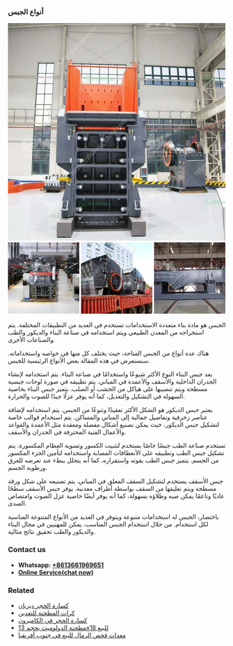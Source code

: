 <h3>أنواع الجبس</h3><img src='1701746508.jpg' alt=''><p>الجبس هو مادة بناء متعددة الاستخدامات تستخدم في العديد من التطبيقات المختلفة. يتم استخراجه من المعدن الطبيعي ويتم استخدامه في صناعة البناء والديكور والطب والصناعات الأخرى.</p><p>هناك عدة أنواع من الجبس المتاحة، حيث يختلف كل منها في خواصه واستخداماته. سنستعرض في هذه المقالة بعض الأنواع الرئيسية للجبس.</p><p>يعد جبس البناء النوع الأكثر شيوعًا واستخدامًا في صناعة البناء. يتم استخدامه لإنشاء الجدران الداخلية والأسقف والأعمدة في المباني. يتم تطبيقه في صورة لوحات جبسية مسطحة ويتم تنصيبها على هياكل من الخشب أو الصلب. يتميز جبس البناء بخاصية السهولة في التشكيل والتعديل، كما أنه يوفر عزلًا جيدًا للصوت والحرارة.</p><p>يعتبر جبس الديكور هو الشكل الأكثر تعقيدًا وتنوعًا من الجبس. يتم استخدامه لإضافة عناصر زخرفية وتفاصيل جمالية إلى المباني والمساكن. يتم استخدام قوالب خاصة لتشكيل جبس الديكور، حيث يمكن تصنيع أشكال مفصلة ومعقدة مثل الأعمدة والقواعد والأعمال الفنية المحترفة في الجدران والأسقف.</p><p>تستخدم صناعة الطب جبسًا خاصًا يستخدم لتثبيت الكسور وتسوية العظام المكسورة. يتم تشكيل جبس الطب وتطبيقه على الأنعطافات المصابة واستخدامه لتأمين الجزء المكسور من الجسم. يتميز جبس الطب بقوته واستقراره، كما أنه يتحلل ببطء عند تعرضه للعرق ورطوبة الجسم.</p><p>جبس الأسقف يستخدم لتشكيل السقف المعلق في المباني. يتم تصنيعه على شكل ورقة مسطحة ويتم تعليقها من السقف بواسطة أطراف معدنية. يوفر جبس الأسقف سطحًا عاديًا وناعمًا يمكن صبه وطلاؤه بسهولة، كما أنه يوفر أيضًا خاصية عزل الصوت وامتصاص الصدى.</p><p>باختصار، الجبس له استخدامات متنوعة ويتوفر في العديد من الأنواع المتنوعة المناسبة لكل استخدام. من خلال استخدام الجبس المناسب، يمكن للمهنيين في مجال البناء والديكور والطب تحقيق نتائج مثالية.</p><h3>Contact us</h3><ul><li><strong>Whatsapp:&nbsp;<a href="https://wa.me/8613661969651">+8613661969651</a></strong></li><li><a href="https://swt.shibang-china.com/?git&amp;zhl&amp;أنواع الجبس"><strong>Online Service(chat now)</strong></a></li></ul><h3>Related</h3><ul><li><a href='كسارة الحجر ديربان.md'>كسارة الحجر ديربان</a></li><li><a href='كرات المطحنة للتعدين.md'>كرات المطحنة للتعدين</a></li><li><a href='كسارة الحجر في الكاميرون.md'>كسارة الحجر في الكاميرون</a></li><li><a href='مطحنة الدولوميت بحجم 13x18 للبيع.md'>مطحنة الدولوميت بحجم 13x18 للبيع</a></li><li><a href='معدات فحص الرمال للبيع في جنوب أفريقيا.md'>معدات فحص الرمال للبيع في جنوب أفريقيا</a></li></ul>
